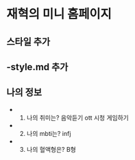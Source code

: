 # 재혁의 미니 홈페이지

## 스타일 추가
-style.md 추가
---
## 나의 정보
- 1. 나의 취미는? 음악듣기 ott 시청 게임하기
- 2. 나의 mbti는? infj
- 3. 나의 혈액형은? B형